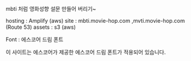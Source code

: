 mbti 처럼 영화성향 설문 만들어 버리기~

hosting : Amplify (aws)
site : mbti.movie-hop.com ,mvti.movie-hop.com (Route 53)
assets : s3 (aws)

Font : 에스코어 드림 폰트

이 사이트는 에스코어가 제공한 에스코어 드림 폰트가 적용되어 있습니다.

